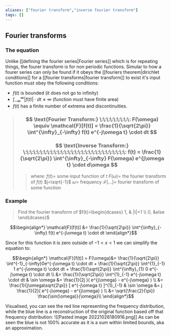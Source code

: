 ```yaml
---
aliases: ["fourier transform","inverse fourier transform"]
tags: []
---
```


## Fourier transforms

### The equation

Unlike [[defining the fourier series|Fourier series]] which is for repeating things, the fourer transform is for non periodic functions. Simular to how a fourer series can only be found if it obeys the [[fouriers theorem|dirichlet conditions]] for a [[fourier transforms|fourier transform]] to exist it's input function must obey the following conditions:
- $f(t)$ is bounded (it does not go to infinity)
- $\int^{\infty}_{-\infty} |f(t)|\cdot dt \neq \infty$ (function must have finite area)
- $f(t)$ has a finite number of extrema and discontinuities.

> ### $$ \text{Fourier Transform:} \:\:\:\:\:\:\:\:\: F(\omega) \equiv \mathcal{F}[f(t)] = \frac{1}{\sqrt{2\pi}} \int^{\infty}_{-\infty} f(t) e^{-j\omega t} \cdot dt $$ 
> ### $$ \text{Inverse Transform:} \:\:\:\:\:\:\:\:\:\:\:\:\:\:\:\:\:\:\:\:\:\:\:\:\:\:\:\:\:\:  f(t) = \frac{1}{\sqrt{2\pi}} \int^{\infty}_{-\infty} F(\omega) e^{j\omega t} \cdot d\omega $$ 
>> where:
>> $f(t)=$ some input function of $t$
>> $F(\omega)=$ the fourier transform of $f(t)$
>> $j=\sqrt{-1}$
>> $\omega=$ frequency
>> $\mathcal{F}[...]=$ fourier transform of some function 

### Example

> Find the fourier transform of $f(t)=\begin{dcases} 1, & |t|<1 \\ 0, &else \end{dcases}$

$$\begin{align*}
\mathcal{F}[f(t)] &= \frac{1}{\sqrt{2\pi}} \int^{\infty}_{-\infty} f(t) e^{-j\omega t} \cdot dt 
\end{align*}$$

Since for this function it is zero outside of $-1<x<1$ we can simplify the equation to:

$$\begin{align*}
\mathcal{F}[f(t)] = F(\omega)&= \frac{1}{\sqrt{2\pi}} \int^{-1}_{-\infty}0e^{-j\omega t} \cdot dt + \frac{1}{\sqrt{2\pi}} \int^{1}_{-1} 1 e^{-j\omega t} \cdot dt + \frac{1}{\sqrt{2\pi}} \int^{\infty}_{1} 0 e^{-j\omega t} \cdot dt \\
  &=  \frac{1}{\sqrt{2\pi}} \int^{1}_{-1} e^{-j\omega t} \cdot dt & \sin \omega &= \frac{1}{2j }( e^{j\omega} - e^{-j\omega} )   \\
  &=  \frac{1}{j\omega\sqrt{2\pi}} [ e^{-j\omega t} ]^{1}_{-1} & \sin \omega &= j \frac{1}{2}( e^{-j\omega} - e^{j\omega} ) \\
&= \sqrt{\frac{2}{\pi}} \frac{\sin(\omega)}{\omega}\\
\end{align*}$$

Visualised, you can see the red line representing the frequency distribution, while the blue line is a reconstruction of the original function based off that frequency distribution:
![[Pasted image 20221026180916.png]]
As can be seen the blue is not 100% accurate as it is a sum within limited bounds, aka an approximation.


